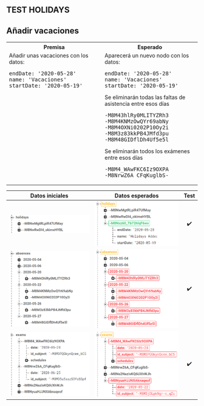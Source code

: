 ## TEST HOLIDAYS

Añadir vacaciones
-

<table style="width: 100%">
<tr><th>Premisa</th><th>Esperado</th></tr>
<tr>
<td style="vertical-align: top; width: 50%">
Añadir unas vacaciones con los datos:
<pre>
endDate: '2020-05-28'
name: 'Vacaciones'
startDate: '2020-05-19'
</pre>
</td>
<td style="vertical-align: top; width: 50%">
Aparecerá un nuevo nodo con los datos:
<pre>
endDate: '2020-05-28'
name: 'Vacaciones'
startDate: '2020-05-19'
</pre>
Se eliminarán todas las faltas de asistencia entre esos días
<pre>
-M8M43hlRy0MLITYZRh3
-M8M4KNMzOwQYr69abNy
-M8M4OXNi0202P10Oy2i
-M8M3z83kkPB4JMfd3pu
-M8M48GIDflDh4Uf5e5l
</pre>
Se eliminarán todos los exámenes entre esos días
<pre>
-M8M4_WAwFKC6Iz9OXPA
-M8NrwZ6A_CFqKuglbS-
</pre>
</td>
</tr>
</table>

<div style="page-break-after: always;"></div>

|	Datos iniciales	|	Datos esperados	|	Test	|
|:-:|:-:|:-:|
|	![add_holidays_original](../assets/TESTING/holidays/add_holidays_original.png)	|	![add_holidays](../assets/TESTING/holidays/add_holidays.png)	|	✔️	|
|	![add_absences_original](../assets/TESTING/holidays/add_absences_original.png)	|	![add_absences](../assets/TESTING/holidays/add_absences.png)	|	✔️	|
|	![add_exams_original](../assets/TESTING/holidays/add_exams_original.png)	|	![add_exams](../assets/TESTING/holidays/add_exams.png)	|	✔️	|

<div style="page-break-after: always;"></div>